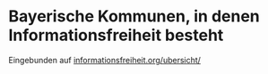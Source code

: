 # Bayerische Kommunen, in denen Informationsfreiheit besteht


Eingebunden auf [informationsfreiheit.org/ubersicht/](https://informationsfreiheit.org/ubersicht/)